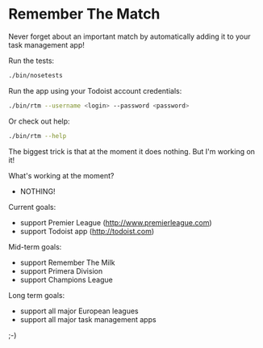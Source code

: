 Remember The Match
==================

Never forget about an important match by automatically adding it to your task management app!

Run the tests:

```bash
./bin/nosetests
```

Run the app using your Todoist account credentials:

```bash
./bin/rtm --username <login> --password <password>
```

Or check out help:

```bash
./bin/rtm --help
```

The biggest trick is that at the moment it does nothing.
But I'm working on it!

What's working at the moment?
* NOTHING!

Current goals:
* support Premier League (http://www.premierleague.com)
* support Todoist app (http://todoist.com)

Mid-term goals:
* support Remember The Milk
* support Primera Division
* support Champions League

Long term goals:
* support all major European leagues
* support all major task management apps

;-)
